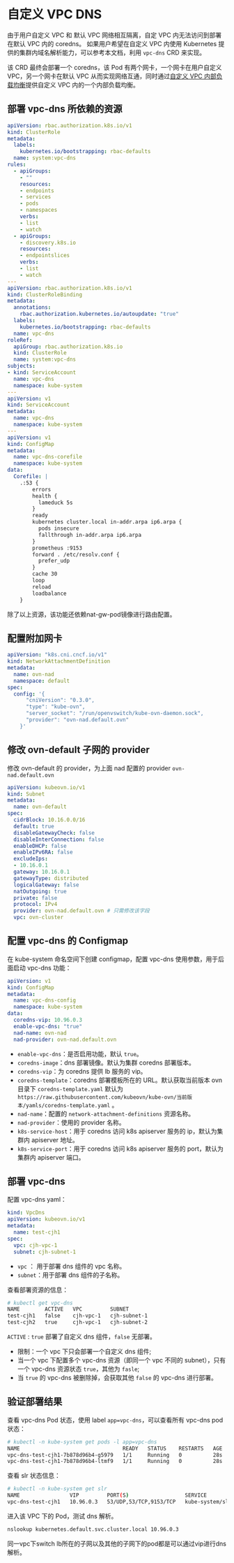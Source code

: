 # 自定义 VPC DNS

由于用户自定义 VPC 和 默认 VPC 网络相互隔离，自定 VPC 内无法访问到部署在默认 VPC 内的 coredns。
如果用户希望在自定义 VPC 内使用 Kubernetes 提供的集群内域名解析能力，可以参考本文档，利用 `vpc-dns` CRD 来实现。

该 CRD 最终会部署一个 coredns，该 Pod 有两个网卡，一个网卡在用户自定义 VPC，另一个网卡在默认 VPC 从而实现网络互通，同时通过[自定义 VPC 内部负载均衡](./vpc-internal-lb.md)提供自定义 VPC 内的一个内部负载均衡。

## 部署 vpc-dns 所依赖的资源

```yaml
apiVersion: rbac.authorization.k8s.io/v1
kind: ClusterRole
metadata:
  labels:
    kubernetes.io/bootstrapping: rbac-defaults
  name: system:vpc-dns
rules:
  - apiGroups:
    - ""
    resources:
    - endpoints
    - services
    - pods
    - namespaces
    verbs:
    - list
    - watch
  - apiGroups:
    - discovery.k8s.io
    resources:
    - endpointslices
    verbs:
    - list
    - watch
---
apiVersion: rbac.authorization.k8s.io/v1
kind: ClusterRoleBinding
metadata:
  annotations:
    rbac.authorization.kubernetes.io/autoupdate: "true"
  labels:
    kubernetes.io/bootstrapping: rbac-defaults
  name: vpc-dns
roleRef:
  apiGroup: rbac.authorization.k8s.io
  kind: ClusterRole
  name: system:vpc-dns
subjects:
- kind: ServiceAccount
  name: vpc-dns
  namespace: kube-system
---
apiVersion: v1
kind: ServiceAccount
metadata:
  name: vpc-dns
  namespace: kube-system
---
apiVersion: v1
kind: ConfigMap
metadata:
  name: vpc-dns-corefile
  namespace: kube-system
data:
  Corefile: |
    .:53 {
        errors
        health {
          lameduck 5s
        }
        ready
        kubernetes cluster.local in-addr.arpa ip6.arpa {
          pods insecure
          fallthrough in-addr.arpa ip6.arpa
        }
        prometheus :9153
        forward . /etc/resolv.conf {
          prefer_udp
        }
        cache 30
        loop
        reload
        loadbalance
    }
```

除了以上资源，该功能还依赖nat-gw-pod镜像进行路由配置。

## 配置附加网卡

```yaml
apiVersion: "k8s.cni.cncf.io/v1"
kind: NetworkAttachmentDefinition
metadata:
  name: ovn-nad
  namespace: default
spec:
  config: '{
      "cniVersion": "0.3.0",
      "type": "kube-ovn",
      "server_socket": "/run/openvswitch/kube-ovn-daemon.sock",
      "provider": "ovn-nad.default.ovn"
    }'
```

## 修改 ovn-default 子网的 provider

修改 ovn-default 的 provider，为上面 nad 配置的 provider `ovn-nad.default.ovn`

```yaml
apiVersion: kubeovn.io/v1
kind: Subnet
metadata:
  name: ovn-default
spec:
  cidrBlock: 10.16.0.0/16
  default: true
  disableGatewayCheck: false
  disableInterConnection: false
  enableDHCP: false
  enableIPv6RA: false
  excludeIps:
  - 10.16.0.1
  gateway: 10.16.0.1
  gatewayType: distributed
  logicalGateway: false
  natOutgoing: true
  private: false
  protocol: IPv4
  provider: ovn-nad.default.ovn # 只需修改该字段
  vpc: ovn-cluster
```

## 配置 vpc-dns 的 Configmap

在 kube-system 命名空间下创建 configmap，配置 vpc-dns 使用参数，用于后面启动 vpc-dns 功能：

```yaml
apiVersion: v1
kind: ConfigMap
metadata:
  name: vpc-dns-config
  namespace: kube-system
data:
  coredns-vip: 10.96.0.3
  enable-vpc-dns: "true"
  nad-name: ovn-nad
  nad-provider: ovn-nad.default.ovn
```

* `enable-vpc-dns`：是否启用功能，默认 `true`。
* `coredns-image`：dns 部署镜像。默认为集群 coredns 部署版本。
* `coredns-vip`：为 coredns 提供 lb 服务的 vip。
* `coredns-template`：coredns 部署模板所在的 URL。默认获取当前版本 ovn 目录下 `coredns-template.yaml` 默认为 `https://raw.githubusercontent.com/kubeovn/kube-ovn/当前版本/yamls/coredns-template.yaml` 。
* `nad-name`：配置的 `network-attachment-definitions` 资源名称。
* `nad-provider`：使用的 provider 名称。
* `k8s-service-host`：用于 coredns 访问 k8s apiserver 服务的 ip，默认为集群内 apiserver 地址。
* `k8s-service-port`：用于 coredns 访问 k8s apiserver 服务的 port，默认为集群内 apiserver 端口。

## 部署 vpc-dns

配置 vpc-dns yaml：

```yaml
kind: VpcDns
apiVersion: kubeovn.io/v1
metadata:
  name: test-cjh1
spec:
  vpc: cjh-vpc-1
  subnet: cjh-subnet-1
```

* `vpc` ： 用于部署 dns 组件的 vpc 名称。
* `subnet`：用于部署 dns 组件的子名称。

查看部署资源的信息：

```bash
# kubectl get vpc-dns
NAME        ACTIVE   VPC         SUBNET   
test-cjh1   false    cjh-vpc-1   cjh-subnet-1   
test-cjh2   true     cjh-vpc-1   cjh-subnet-2 
```

`ACTIVE` : `true` 部署了自定义 dns 组件，`false` 无部署。

* 限制：一个 vpc 下只会部署一个自定义 dns 组件;
* 当一个 vpc 下配置多个 vpc-dns 资源（即同一个 vpc 不同的 subnet），只有一个 vpc-dns 资源状态 `true`，其他为 `fasle`;
* 当 `true` 的 vpc-dns 被删除掉，会获取其他 `false` 的 vpc-dns 进行部署。

## 验证部署结果

查看 vpc-dns Pod 状态，使用 label `app=vpc-dns`，可以查看所有 vpc-dns pod 状态：

```bash
# kubectl -n kube-system get pods -l app=vpc-dns
NAME                                 READY   STATUS    RESTARTS   AGE
vpc-dns-test-cjh1-7b878d96b4-g5979   1/1     Running   0          28s
vpc-dns-test-cjh1-7b878d96b4-ltmf9   1/1     Running   0          28s
```

查看 slr 状态信息：

```bash
# kubectl -n kube-system get slr
NAME                VIP         PORT(S)                  SERVICE                             AGE
vpc-dns-test-cjh1   10.96.0.3   53/UDP,53/TCP,9153/TCP   kube-system/slr-vpc-dns-test-cjh1   113s
```

进入该 VPC 下的 Pod，测试 dns 解析。

```bash
nslookup kubernetes.default.svc.cluster.local 10.96.0.3
```

同一vpc下switch lb所在的子网以及其他的子网下的pod都是可以通过vip进行dns解析。
